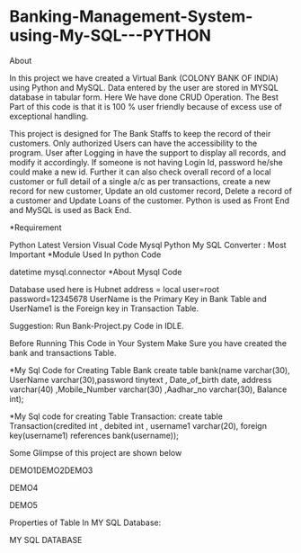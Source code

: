 
# Banking-Management-System-using-My-SQL---PYTHON
About

In this project we have created a Virtual Bank (COLONY BANK OF INDIA) using Python and MySQL. Data entered by the user are stored in MYSQL database in tabular form. Here We have done CRUD Operation. The Best Part of this code is that it is 100 % user friendly because of excess use of exceptional handling.

This project is designed for The Bank Staffs to keep the record of their customers. Only authorized Users can have the accessibility to the program. User after Logging in have the support to display all records, and modify it accordingly. If someone is not having Login Id, password he/she could make a new id. Further it can also check overall record of a local customer or full detail of a single a/c as per transactions, create a new record for new customer, Update an old customer record, Delete a record of a customer and Update Loans of the customer. Python is used as Front End and MySQL is used as Back End.

*Requirement

Python Latest Version
Visual Code
Mysql
Python My SQL Converter : Most Important
*Module Used In python Code

datetime
mysql.connector
*About Mysql Code

Database used here is Hubnet
address = local
user=root
password=12345678
UserName is the Primary Key in Bank Table and UserName1 is the Foreign key in Transaction Table.

Suggestion: Run Bank-Project.py Code in IDLE.

Before Running This Code in Your System Make Sure you have created the bank and transactions Table.

*My Sql Code for Creating Table Bank create table bank(name varchar(30), UserName varchar(30),password tinytext , Date_of_birth date, address varchar(40) ,Mobile_Number varchar(30) ,Aadhar_no varchar(30), Balance int);

*My Sql code for creating Table Transaction: create table Transaction(credited int , debited int , username1 varchar(20), foreign key(username1) references bank(username));

Some Glimpse of this project are shown below

DEMO1DEMO2DEMO3

DEMO4

DEMO5

Properties of Table In MY SQL Database:

MY SQL DATABASE

